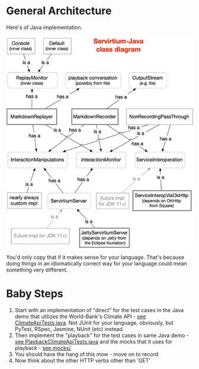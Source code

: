 # General Architecture

Here's of Java implementation.

![the class diagram](servirtium-java-class-diagram.png)

You'd only copy that if it makes sense for your language. That's because doing things in an idiomatically 
correct way for your language could mean something very different.

# Baby Steps

1. Start with an implementation of "direct" for the test cases in the Java demo that utilizes the World-Bank's Climate API - [see ClimateApiTests.java](https://github.com/servirtium/demo-java-climate-data-tck/blob/master/src/test/java/com/paulhammant/climatedata/ClimateApiTests.java). Not JUnit for your language, obviously, but PyTest, RSpec, Jasmine, NUnit (etc) instead. 
2. Then implement the "playback" for the test cases in same Java demo - [see PlaybackClimateApiTests.java](https://github.com/servirtium/demo-java-climate-data-tck/blob/master/src/test/java/com/paulhammant/climatedata/PlaybackClimateApiTests.java) and the mocks that it uses for playback - [see mocks/](https://github.com/servirtium/demo-java-climate-data-tck/tree/master/src/test/mocks)
3. You should have the hang of this mow - move on to record
4. Now think about the other HTTP verbs other than 'GET'

